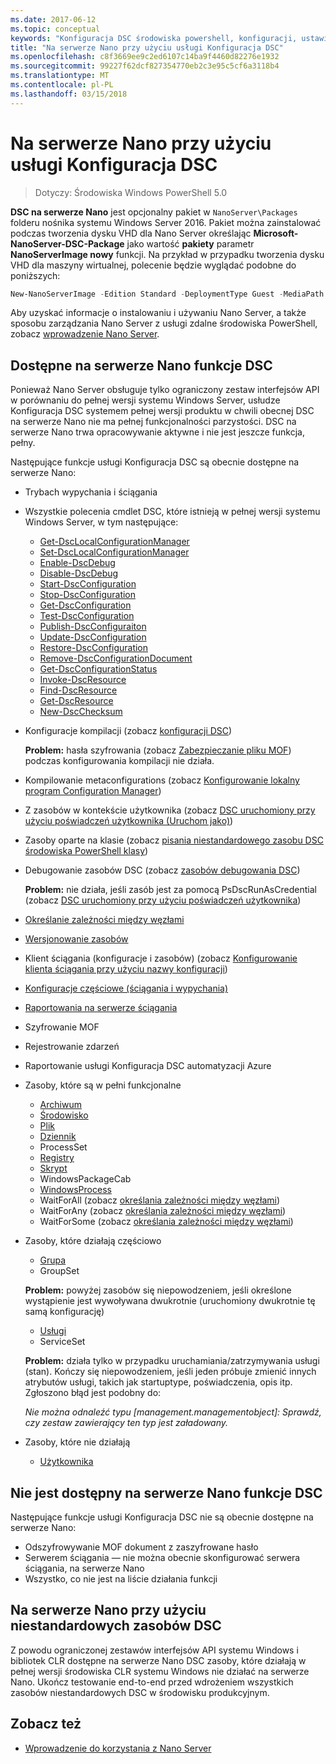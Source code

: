 ```yaml
---
ms.date: 2017-06-12
ms.topic: conceptual
keywords: "Konfiguracja DSC środowiska powershell, konfiguracji, ustawienia"
title: "Na serwerze Nano przy użyciu usługi Konfiguracja DSC"
ms.openlocfilehash: c8f3669ee9c2ed6107c14ba9f4460d82276e1932
ms.sourcegitcommit: 99227f62dcf827354770eb2c3e95c5cf6a3118b4
ms.translationtype: MT
ms.contentlocale: pl-PL
ms.lasthandoff: 03/15/2018
---
```

# <a name="using-dsc-on-nano-server"></a>Na serwerze Nano przy użyciu usługi Konfiguracja DSC

> Dotyczy: Środowiska Windows PowerShell 5.0

**DSC na serwerze Nano** jest opcjonalny pakiet w `NanoServer\Packages` folderu nośnika systemu Windows Server 2016. Pakiet można zainstalować podczas tworzenia dysku VHD dla Nano Server określając **Microsoft-NanoServer-DSC-Package** jako wartość **pakiety** parametr **NanoServerImage nowy**  funkcji. Na przykład w przypadku tworzenia dysku VHD dla maszyny wirtualnej, polecenie będzie wyglądać podobne do poniższych:

```powershell
New-NanoServerImage -Edition Standard -DeploymentType Guest -MediaPath f:\ -BasePath .\Base -TargetPath .\Nano1\Nano.vhd -ComputerName Nano1 -Packages Microsoft-NanoServer-DSC-Package
```

Aby uzyskać informacje o instalowaniu i używaniu Nano Server, a także sposobu zarządzania Nano Server z usługi zdalne środowiska PowerShell, zobacz [wprowadzenie Nano Server](https://technet.microsoft.com/library/mt126167.aspx).


## <a name="dsc-features-available-on-nano-server"></a>Dostępne na serwerze Nano funkcje DSC

 Ponieważ Nano Server obsługuje tylko ograniczony zestaw interfejsów API w porównaniu do pełnej wersji systemu Windows Server, usłudze Konfiguracja DSC systemem pełnej wersji produktu w chwili obecnej DSC na serwerze Nano nie ma pełnej funkcjonalności parzystości. DSC na serwerze Nano trwa opracowywanie aktywne i nie jest jeszcze funkcja, pełny.
 
 Następujące funkcje usługi Konfiguracja DSC są obecnie dostępne na serwerze Nano: 


* Trybach wypychania i ściągania

* Wszystkie polecenia cmdlet DSC, które istnieją w pełnej wersji systemu Windows Server, w tym następujące: 
  * [Get-DscLocalConfigurationManager](https://technet.microsoft.com/library/dn407378.aspx)
  * [Set-DscLocalConfigurationManager](https://technet.microsoft.com/library/dn521621.aspx)     
  * [Enable-DscDebug](https://technet.microsoft.com/en-us/library/mt517870.aspx)
  * [Disable-DscDebug](https://technet.microsoft.com/en-us/library/mt517872.aspx)       
  * [Start-DscConfiguration](https://technet.microsoft.com/en-us/library/dn521623.aspx)
  * [Stop-DscConfiguration](https://technet.microsoft.com/en-us/library/mt143542.aspx)
  * [Get-DscConfiguration](https://technet.microsoft.com/en-us/library/dn407379.aspx)
  * [Test-DscConfiguration](https://technet.microsoft.com/en-us/library/dn407382.aspx)      
  * [Publish-DscConfiguraiton](https://technet.microsoft.com/en-us/library/mt517875.aspx) 
  * [Update-DscConfiguration](https://technet.microsoft.com/en-us/library/mt143541.aspx)
  * [Restore-DscConfiguration](https://technet.microsoft.com/en-us/library/dn407383.aspx)
  * [Remove-DscConfigurationDocument](https://technet.microsoft.com/en-us/library/mt143544.aspx)
  * [Get-DscConfigurationStatus](https://technet.microsoft.com/en-us/library/mt517868.aspx)
  * [Invoke-DscResource](https://technet.microsoft.com/en-us/library/mt517869.aspx)
  * [Find-DscResource](https://technet.microsoft.com/en-us/library/mt517874.aspx)
  * [Get-DscResource](https://technet.microsoft.com/en-us/library/dn521625.aspx)
  * [New-DscChecksum](https://technet.microsoft.com/en-us/library/dn521622.aspx)    

* Konfiguracje kompilacji (zobacz [konfiguracji DSC](configurations.md))

  **Problem:** hasła szyfrowania (zobacz [Zabezpieczanie pliku MOF](securemof.md)) podczas konfigurowania kompilacji nie działa.

* Kompilowanie metaconfigurations (zobacz [Konfigurowanie lokalny program Configuration Manager](metaConfig.md))

* Z zasobów w kontekście użytkownika (zobacz [DSC uruchomiony przy użyciu poświadczeń użytkownika (Uruchom jako)](runAsUser.md))

* Zasoby oparte na klasie (zobacz [pisania niestandardowego zasobu DSC środowiska PowerShell klasy](authoringResourceClass.md))

* Debugowanie zasobów DSC (zobacz [zasobów debugowania DSC](debugresource.md))
  
  **Problem:** nie działa, jeśli zasób jest za pomocą PsDscRunAsCredential (zobacz [DSC uruchomiony przy użyciu poświadczeń użytkownika](runAsUser.md))

* [Określanie zależności między węzłami](crossNodeDependencies.md) 

* [Wersjonowanie zasobów](sxsResource.md)

* Klient ściągania (konfiguracje i zasobów) (zobacz [Konfigurowanie klienta ściągania przy użyciu nazwy konfiguracji](pullClientConfigNames.md))

* [Konfiguracje częściowe (ściągania i wypychania)](partialConfigs.md)

* [Raportowania na serwerze ściągania](reportServer.md) 

* Szyfrowanie MOF

* Rejestrowanie zdarzeń

* Raportowanie usługi Konfiguracja DSC automatyzacji Azure

* Zasoby, które są w pełni funkcjonalne
  * [Archiwum](archiveResource.md)
  * [Środowisko](environmentResource.md)
  * [Plik](fileResource.md)
  * [Dziennik](logResource.md)
  * ProcessSet
  * [Registry](registryResource.md)
  * [Skrypt](scriptResource.md)
  * WindowsPackageCab
  * [WindowsProcess](windowsProcessResource.md)
  * WaitForAll (zobacz [określania zależności między węzłami](crossNodeDependencies.md))
  * WaitForAny (zobacz [określania zależności między węzłami](crossNodeDependencies.md))
  * WaitForSome (zobacz [określania zależności między węzłami](crossNodeDependencies.md))

* Zasoby, które działają częściowo
  * [Grupa](groupResource.md)
  * GroupSet
  
  **Problem:** powyżej zasobów się niepowodzeniem, jeśli określone wystąpienie jest wywoływana dwukrotnie (uruchomiony dwukrotnie tę samą konfigurację)
  
  * [Usługi](serviceResource.md)
  * ServiceSet
  
  **Problem:** działa tylko w przypadku uruchamiania/zatrzymywania usługi (stan). Kończy się niepowodzeniem, jeśli jeden próbuje zmienić innych atrybutów usługi, takich jak startuptype, poświadczenia, opis itp. Zgłoszono błąd jest podobny do:
  
  *Nie można odnaleźć typu [management.managementobject]: Sprawdź, czy zestaw zawierający ten typ jest załadowany.*
  
* Zasoby, które nie działają
  * [Użytkownika](userResource.md)
  

## <a name="dsc-features-not-available-on-nano-server"></a>Nie jest dostępny na serwerze Nano funkcje DSC

Następujące funkcje usługi Konfiguracja DSC nie są obecnie dostępne na serwerze Nano:

* Odszyfrowywanie MOF dokument z zaszyfrowane hasło 
* Serwerem ściągania — nie można obecnie skonfigurować serwera ściągania, na serwerze Nano
* Wszystko, co nie jest na liście działania funkcji

## <a name="using-custom-dsc-resources-on-nano-server"></a>Na serwerze Nano przy użyciu niestandardowych zasobów DSC
 
Z powodu ograniczonej zestawów interfejsów API systemu Windows i bibliotek CLR dostępne na serwerze Nano DSC zasoby, które działają w pełnej wersji środowiska CLR systemu Windows nie działać na serwerze Nano. Ukończ testowanie end-to-end przed wdrożeniem wszystkich zasobów niestandardowych DSC w środowisku produkcyjnym.

## <a name="see-also"></a>Zobacz też
- [Wprowadzenie do korzystania z Nano Server](https://technet.microsoft.com/library/mt126167.aspx)

